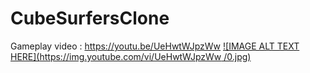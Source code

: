 # CubeSurfersClone
Gameplay video : https://youtu.be/UeHwtWJpzWw
[![IMAGE ALT TEXT HERE](https://img.youtube.com/vi/UeHwtWJpzWw /0.jpg)](https://www.youtube.com/watch?v=UeHwtWJpzWw)

